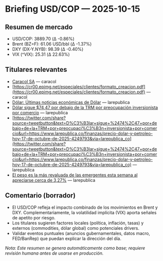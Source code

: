 # Briefing USD/COP — 2025-10-15

## Resumen de mercado
- USD/COP: 3889.70 (Δ -0.86%)
- Brent (BZ=F): 61.06 USD/bbl (Δ -1.37%)
- DXY (DX-Y.NYB): 98.39 (Δ -0.40%)
- VIX (^VIX): 25.31 (Δ 22.63%)

## Titulares relevantes
- [Caracol SA](https://www.psepagos.co/PSEHostingUI/ShowTicketOffice.aspx?ID=5156) — caracol
- [https://cr00.epimg.net/especiales/clientes/formato_creacion.pdf](https://cr00.epimg.net/especiales/clientes/formato_creacion.pdf) — caracol
- [Dólar: Últimas noticias económicas de Dólar](https://www.larepublica.co/dolar) — larepublica
- [Dólar sigue $74,47 por debajo de la TRM por preocupación inversionista por comercio](https://www.larepublica.co/finanzas/precio-dolar-y-petroleo-hoy-17-de-octubre-de-2025-4249793) — larepublica
- [https://twitter.com/share?source=tweetbutton&text=D%C3%B3lar+sigue+%2474%2C47+por+debajo+de+la+TRM+por+preocupaci%C3%B3n+inversionista+por+comercio&url=https://www.larepublica.co/finanzas/precio-dolar-y-petroleo-hoy-17-de-octubre-de-2025-4249793&via=larepublica_co](https://twitter.com/share?source=tweetbutton&text=D%C3%B3lar+sigue+%2474%2C47+por+debajo+de+la+TRM+por+preocupaci%C3%B3n+inversionista+por+comercio&url=https://www.larepublica.co/finanzas/precio-dolar-y-petroleo-hoy-17-de-octubre-de-2025-4249793&via=larepublica_co) — larepublica
- [El peso es la más revaluada de las emergentes esta semana al apreciarse cerca de 3,27%](https://www.larepublica.co/finanzas/el-peso-es-la-mas-revaluada-de-las-emergentes-esta-semana-al-apreciarse-cerca-de-3-27-4250006) — larepublica

## Comentario (borrador)
- El USD/COP refleja el impacto combinado de los movimientos en Brent y DXY. Complementariamente, la volatilidad implícita (VIX) aporta señales de apetito por riesgo.
- Los titulares sugieren factores locales (política, inflación, tasas) y externos (commodities, dólar global) como potenciales drivers.
- Validar eventos puntuales (anuncios gubernamentales, datos macro, FED/BanRep) que puedan explicar la dirección del día.

_Nota: Este resumen se genera automáticamente como base; requiere revisión humana antes de usarse en producción._